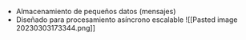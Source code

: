 -   Almacenamiento de pequeños datos (mensajes)
-   Diseñado para procesamiento asíncrono escalable
![[Pasted image 20230303173344.png]]